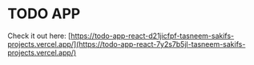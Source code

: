 # TODO APP
Check it out here: [https://todo-app-react-d21jicfpf-tasneem-sakifs-projects.vercel.app/](https://todo-app-react-7y2s7b5jl-tasneem-sakifs-projects.vercel.app/)
